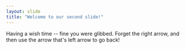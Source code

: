 ```yaml
---
layout: slide
title: "Welcome to our second slide!"
---
```

Having a wish time -- fine you were glibbed.
Forget the right arrow, and then use the arrow that's left arrow to go back!
